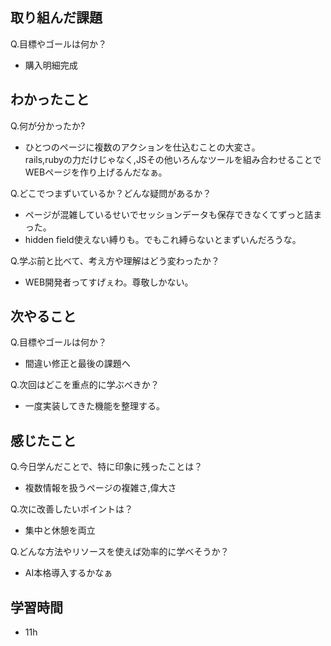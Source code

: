 ## 取り組んだ課題
Q.目標やゴールは何か？  
+ 購入明細完成


## わかったこと
Q.何が分かったか?  
+ ひとつのページに複数のアクションを仕込むことの大変さ。  
rails,rubyの力だけじゃなく,JSその他いろんなツールを組み合わせることでWEBページを作り上げるんだなぁ。

Q.どこでつまずいているか？どんな疑問があるか？
+ ページが混雑しているせいでセッションデータも保存できなくてずっと詰まった。
+ hidden field使えない縛りも。でもこれ縛らないとまずいんだろうな。


Q.学ぶ前と比べて、考え方や理解はどう変わったか？
+ WEB開発者ってすげぇわ。尊敬しかない。


## 次やること
Q.目標やゴールは何か？  
+ 間違い修正と最後の課題へ


Q.次回はどこを重点的に学ぶべきか？  
+ 一度実装してきた機能を整理する。


## 感じたこと
Q.今日学んだことで、特に印象に残ったことは？  
+ 複数情報を扱うページの複雑さ,偉大さ


Q.次に改善したいポイントは？  
+ 集中と休憩を両立


Q.どんな方法やリソースを使えば効率的に学べそうか？
+ AI本格導入するかなぁ


## 学習時間
+ 11h